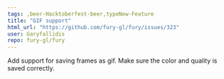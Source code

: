 ```yaml
---
tags: ,beer-Hacktoberfest-beer,typeNew-Feature
title: "GIF support"
html_url: "https://github.com/fury-gl/fury/issues/323"
user: Garyfallidis
repo: fury-gl/fury
---
```


Add support for saving frames as gif. Make sure the color and quality is saved correctly. 